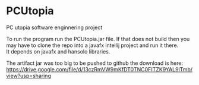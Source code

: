 # PCUtopia
PC utopia software enginnering project

To run the program run the PCUtopia.jar file.  If that does not build then you may have to clone the repo into a javafx intellij project and run it there.  
It depends on javafx and hansolo libraries.

The artifact jar was too big to be pushed to github the download is here:
https://drive.google.com/file/d/13czRmVW9mKfDT0TNC0FITZK9YAL9lTmb/view?usp=sharing 
